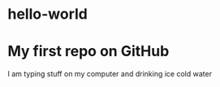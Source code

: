 # hello-world
My first repo on GitHub
===
I am typing stuff on my computer and drinking ice cold water
